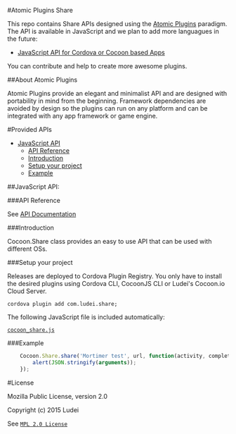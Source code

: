 #Atomic Plugins Share

This repo contains Share APIs designed using the [Atomic Plugins](#about-atomic-plugins) paradigm. The API is available in JavaScript and we plan to add more languagues in the future:
 
  * [JavaScript API for Cordova or Cocoon based Apps](#javascript-api)

You can contribute and help to create more awesome plugins.

##About Atomic Plugins

Atomic Plugins provide an elegant and minimalist API and are designed with portability in mind from the beginning. Framework dependencies are avoided by design so the plugins can run on any platform and can be integrated with any app framework or game engine. 

#Provided APIs

* [JavaScript API](#javascript-api)
  * [API Reference](#api-reference)
  * [Introduction](#introduction)
  * [Setup your project](#setup-your-project)
  * [Example](#example-1)

##JavaScript API:

###API Reference

See [API Documentation](http://ludei.github.io/atomic-plugins-share/dist/doc/js/Cocoon.Share.html)

###Introduction 

Cocoon.Share class provides an easy to use API that can be used with different OSs.

###Setup your project

Releases are deployed to Cordova Plugin Registry. You only have to install the desired plugins using Cordova CLI, CocoonJS CLI or Ludei's Cocoon.io Cloud Server.

    cordova plugin add com.ludei.share;

The following JavaScript file is included automatically:

[`cocoon_share.js`](src/js/cocoon_share.js)

###Example

```javascript
	Cocoon.Share.share('Mortimer test', url, function(activity, completed, error){
		alert(JSON.stringify(arguments));
	});
```

#License

Mozilla Public License, version 2.0

Copyright (c) 2015 Ludei 

See [`MPL 2.0 License`](LICENSE)
